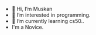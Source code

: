 - 👋 Hi, I’m Muskan
- 👀 I’m interested in programming.
- 🌱 I’m currently learning cs50..
- I'm a Novice.
  


<!---
muskancs50/muskancs50 is a ✨ special ✨ repository because its `README.md` (this file) appears on your GitHub profile.
You can click the Preview link to take a look at your changes.
--->
